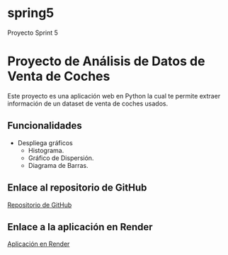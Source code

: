 # spring5
Proyecto Sprint 5

# Proyecto de Análisis de Datos de Venta de Coches

Este proyecto es una aplicación web en Python la cual te permite extraer información de un dataset de venta de coches usados.

## Funcionalidades
* Despliega gráficos
    - Histograma.
    - Gráfico de Dispersión.
    - Diagrama de Barras.

## Enlace al repositorio de GitHub
[Repositorio de GitHub](https://github.com/cotamonica/sprint5)

## Enlace a la aplicación en Render
[Aplicación en Render](https://spring5.onrender.com/)